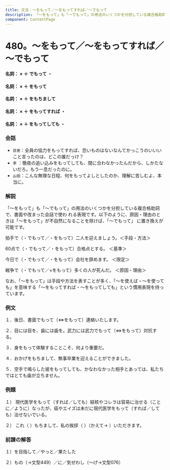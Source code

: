 ```yaml
---
title: 文法：～をもって／～をもってすれば／～でもって
description: 「～をもって」も「～でもって」の用法のいくつかを分担している複合格助詞で、書面や改まった会話で使わ れる表現です。以下のように、原因・理由のときは「～をもって」が不自然になることを除けば、「～でもって」 に置き換えが可能です。
component: ContentPage
---
```



# 480。～をもって／～をもってすれば／～でもって
#### 名詞： × ＋ でもって ・
#### 名詞： × ＋ をもって  
#### 名詞： × ＋ をもちまして  
#### 名詞： × ＋ をもってすれば ・
#### 名詞： × ＋ をもってしても ・
### 会話
- `百恵`：全員の協力をもってすれば、恐いものはないなんてかっこうのいいいこと言ったのは、どこの誰だっけ？
- `李` ：徹夜の追い込みをもってしても、間に合わなかったんだから、しかたないだろ。もう一息だったのに。
- `山田`：こんな無理な日程、何をもってよしとしたのか、理解に苦しむよ、本当に。
### 解説
「～をもって」も「～でもって」の用法のいくつかを分担している複合格助詞で、書面や改まった会話で使わ れる表現です。以下のように、原因・理由のときは「～をもって」が不自然になることを除けば、「～でもって」 に置き換えが可能です。

拍手で（・でもって／・をもって）二人を迎えましょう。＜手段・方法＞

60点で（・でもって／・をもって）合格点とする。 ＜基準＞

今日で（・でもって／・をもって）会社を辞めます。 ＜限定＞

戦争で（・でもって／×をもって）多くの人が死んだ。 ＜原因・理由＞

なお、「～をもって」は手段や方法を表すことが多く、「～を使えば・～を使っても」を意味する「～をもってすれば・～をもってしても」という慣用表現を持っています。
### 例文
１．後日、書面でもって（⇔をもって）連絡いたします。

２．目には目を、歯には歯を。武力には武力でもって（⇔をもって）対抗する。

３．身をもって体験することこそ、何より重要だ。

４．おかげをもちまして、無事卒業を迎えることができました。

５．空手で鳴らした彼をもってしても、かなわなかった相手とあっては、私たちではとても歯が立ちません。
### 例題
１） 現代医学をもって（すれば／しても）結核やコレラは容易に治せる（ことに／ように）なったが、癌やエイズは未だに現代医学をもって（すれば／しても）治せないでいる。  

２） これ（ ）もちまして、私の挨拶（ ）（かえて→ ）いただきます。
### 前課の解答
１）を目指して／やっと／果たした

２）もの（→文型449）／に／気ぜわし（～げ→文型076）
